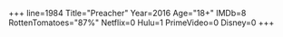 +++
line=1984
Title="Preacher"
Year=2016
Age="18+"
IMDb=8
RottenTomatoes="87%"
Netflix=0
Hulu=1
PrimeVideo=0
Disney=0
+++

